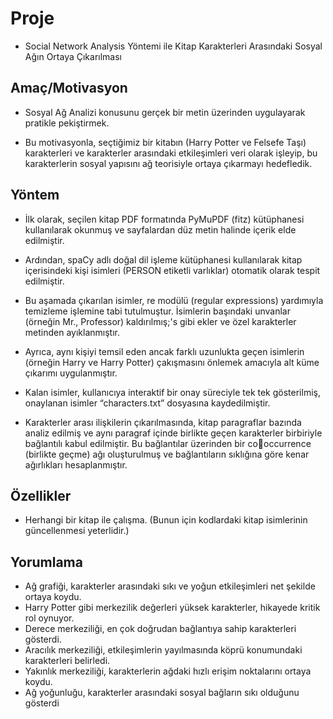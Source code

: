 # Proje
- Social Network Analysis Yöntemi ile Kitap Karakterleri Arasındaki Sosyal Ağın Ortaya Çıkarılması

## Amaç/Motivasyon
- Sosyal Ağ Analizi konusunu gerçek bir metin üzerinden uygulayarak pratikle pekiştirmek.
  
- Bu motivasyonla, seçtiğimiz bir kitabın (Harry Potter ve Felsefe Taşı) karakterleri ve karakterler arasındaki etkileşimleri veri olarak işleyip, bu karakterlerin sosyal yapısını ağ teorisiyle ortaya çıkarmayı hedefledik.

## Yöntem
- İlk olarak, seçilen kitap PDF formatında PyMuPDF (fitz) kütüphanesi kullanılarak okunmuş ve sayfalardan düz metin halinde içerik elde edilmiştir.

- Ardından, spaCy adlı doğal dil işleme kütüphanesi kullanılarak kitap içerisindeki kişi isimleri (PERSON etiketli varlıklar) otomatik olarak tespit edilmiştir.

- Bu aşamada çıkarılan isimler, re modülü (regular expressions) yardımıyla temizleme işlemine tabi tutulmuştur. İsimlerin başındaki unvanlar (örneğin Mr., Professor) kaldırılmış;'s gibi ekler ve özel karakterler metinden ayıklanmıştır.

- Ayrıca, aynı kişiyi temsil eden ancak farklı uzunlukta geçen isimlerin (örneğin Harry ve Harry Potter) çakışmasını önlemek amacıyla alt küme çıkarımı uygulanmıştır.

- Kalan isimler, kullanıcıya interaktif bir onay süreciyle tek tek gösterilmiş, onaylanan isimler “characters.txt” dosyasına kaydedilmiştir.

- Karakterler arası ilişkilerin çıkarılmasında, kitap paragraflar bazında analiz edilmiş ve aynı paragraf içinde birlikte geçen karakterler birbiriyle bağlantılı kabul edilmiştir. Bu bağlantılar üzerinden bir co￾occurrence (birlikte geçme) ağı oluşturulmuş ve bağlantıların sıklığına göre kenar ağırlıkları hesaplanmıştır.

## Özellikler
- Herhangi bir kitap ile çalışma. (Bunun için kodlardaki kitap isimlerinin güncellenmesi yeterlidir.)
  
## Yorumlama
- Ağ grafiği, karakterler arasındaki sıkı ve yoğun etkileşimleri net şekilde ortaya koydu.
- Harry Potter gibi merkezilik değerleri yüksek karakterler, hikayede kritik rol oynuyor.
- Derece merkeziliği, en çok doğrudan bağlantıya sahip karakterleri gösterdi.
- Aracılık merkeziliği, etkileşimlerin yayılmasında köprü konumundaki karakterleri belirledi.
- Yakınlık merkeziliği, karakterlerin ağdaki hızlı erişim noktalarını ortaya koydu.
- Ağ yoğunluğu, karakterler arasındaki sosyal bağların sıkı olduğunu gösterdi

  
